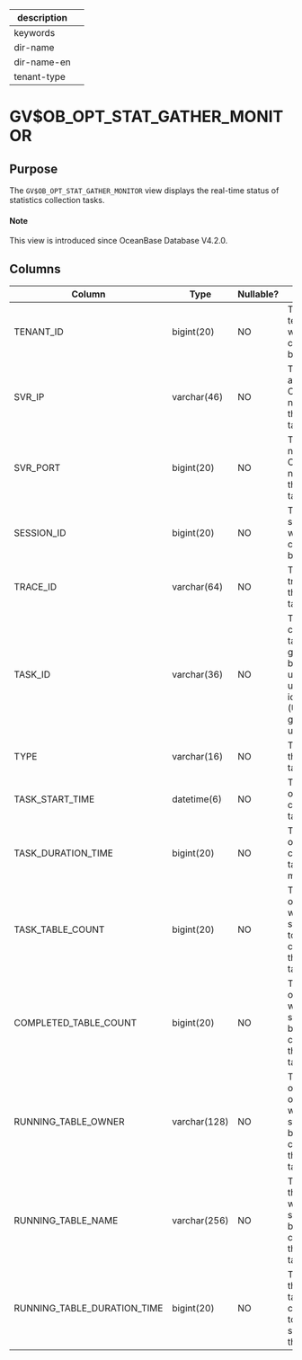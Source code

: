 |description||
|---|---|
|keywords||
|dir-name||
|dir-name-en||
|tenant-type||

# GV$OB_OPT_STAT_GATHER_MONITOR

## Purpose

The `GV$OB_OPT_STAT_GATHER_MONITOR` view displays the real-time status of statistics collection tasks. 

<main id="notice" type='explain'>
  <h4>Note</h4>
  <p>This view is introduced since OceanBase Database V4.2.0. </p>
</main>

## Columns

| **Column** | **Type** | **Nullable?** | **Description** |
| --- | --- | --- | --- |
| TENANT_ID | bigint(20) | NO | The ID of the tenant to which the collection task belongs. |
| SVR_IP | varchar(46) | NO | The IP address of the OBServer node where the collection task resides. |
| SVR_PORT | bigint(20) | NO | The port number of the OBServer node where the collection task resides. |
| SESSION_ID | bigint(20) | NO | The ID of the session to which the collection task belongs. |
| TRACE_ID | varchar(64) | NO | The ID of the trace to which the collection task belongs. |
| TASK_ID | varchar(36) | NO | The ID of the collection task, which is generated based on the universally unique identifier (UUID) and is globally unique. |
| TYPE | varchar(16) | NO | The type of the collection task. |
| TASK_START_TIME | datetime(6) | NO | The start time of the collection task. |
| TASK_DURATION_TIME | bigint(20) | NO | The duration of the collection task, in microseconds. |
| TASK_TABLE_COUNT | bigint(20) | NO | The number of tables whose statistics need to be collected by the collection task. |
| COMPLETED_TABLE_COUNT | bigint(20) | NO | The number of tables whose statistics have been collected by the collection task. |
| RUNNING_TABLE_OWNER | varchar(128) | NO | The username of the owner of the table whose statistics are being collected by the collection task. |
| RUNNING_TABLE_NAME | varchar(256) | NO | The name of the table whose statistics are being collected by the collection task. |
| RUNNING_TABLE_DURATION_TIME | bigint(20) | NO | The duration that has been taken by the collection task to collect statistics of the table. |
